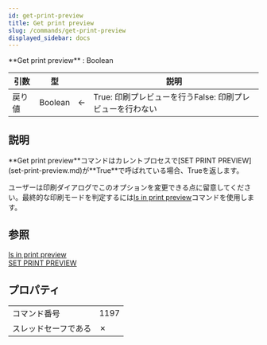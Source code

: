 ```yaml
---
id: get-print-preview
title: Get print preview
slug: /commands/get-print-preview
displayed_sidebar: docs
---
```


<!--REF #_command_.Get print preview.Syntax-->**Get print preview**  : Boolean<!-- END REF-->
<!--REF #_command_.Get print preview.Params-->
| 引数 | 型 |  | 説明 |
| --- | --- | --- | --- |
| 戻り値 | Boolean | &#8592; | True: 印刷プレビューを行うFalse: 印刷プレビューを行わない |

<!-- END REF-->

## 説明 

<!--REF #_command_.Get print preview.Summary-->**Get print preview**コマンドはカレントプロセスで[SET PRINT PREVIEW](set-print-preview.md)が**True**で呼ばれている場合、Trueを返します。<!-- END REF-->

ユーザーは印刷ダイアログでこのオプションを変更できる点に留意してください。最終的な印刷モードを判定するには[Is in print preview](is-in-print-preview.md)コマンドを使用します。

## 参照 

[Is in print preview](is-in-print-preview.md)  
[SET PRINT PREVIEW](set-print-preview.md)  

## プロパティ

|  |  |
| --- | --- |
| コマンド番号 | 1197 |
| スレッドセーフである | &cross; |


